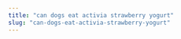 ```yaml
---
title: "can dogs eat activia strawberry yogurt"
slug: "can-dogs-eat-activia-strawberry-yogurt"
---
```


